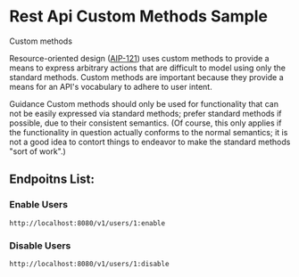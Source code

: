 # Rest Api Custom Methods Sample

Custom methods

Resource-oriented design ([AIP-121](https://google.aip.dev/121)) uses custom methods to provide a means to express arbitrary actions that are difficult to model using only the standard methods. 
Custom methods are important because they provide a means for an API's vocabulary to adhere to user intent.

Guidance
Custom methods should only be used for functionality that can not be easily expressed via standard methods; prefer standard methods if possible, due to their consistent semantics. (Of course, this only applies if the functionality in question actually conforms to the normal semantics; it is not a good idea to contort things to endeavor to make the standard methods "sort of work".)

## Endpoitns List:

### Enable Users

```http://localhost:8080/v1/users/1:enable```

### Disable Users

```http://localhost:8080/v1/users/1:disable```

